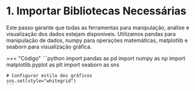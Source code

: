 # 1. Importar Bibliotecas Necessárias

Este passo garante que todas as ferramentas para manipulação, análise e visualização dos dados estejam disponíveis. Utilizamos pandas para manipulação de dados, numpy para operações matemáticas, matplotlib e seaborn para visualização gráfica.

=== "Código"
	```python
	import pandas as pd
	import numpy as np
	import matplotlib.pyplot as plt
	import seaborn as sns

	# Configurar estilo dos gráficos
	sns.set(style="whitegrid")
	```
